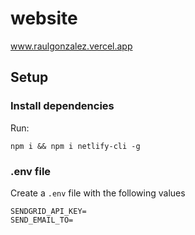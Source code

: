 # website

www.raulgonzalez.vercel.app

## Setup

### Install dependencies

Run:

```
npm i && npm i netlify-cli -g
```

### .env file

Create a `.env` file with the following values

```
SENDGRID_API_KEY=
SEND_EMAIL_TO=
```

